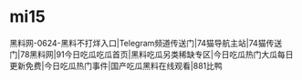 # mi15
黑料网-0624-黑料不打烊入口|Telegram频道传送门|74猫导航主站|74猫传送门|78黑料网|91今日吃瓜吃瓜首页|黑料吃瓜另类稀缺专区|今日吃瓜热门大瓜每日更新免费|今日吃瓜热门事件|国产吃瓜黑料在线观看|881比鸭
